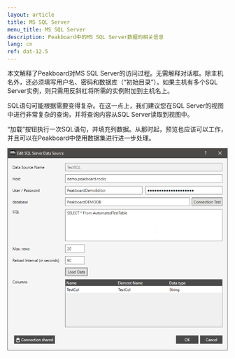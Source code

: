 ```yaml
---
layout: article
title: MS SQL Server
menu_title: MS SQL Server
description: Peakboard中的MS SQL Server数据的相关信息
lang: cn
ref: dat-12.5
---
```

本文解释了Peakboard对MS SQL Server的访问过程。无需解释对话框。除主机名外，还必须填写用户名、密码和数据库（“初始目录”）。如果主机有多个SQL Server实例，则只需用反斜杠将所需的实例附加到主机名上。

SQL语句可能根据需要变得复杂。在这一点上，我们建议您在SQL Server的视图中进行非常复杂的查询，并将查询内容从SQL Server读取到视图中。

“加载”按钮执行一次SQL语句，并填充列数据。从那时起，预览也应该可以工作，并且可以在Peakboard中使用数据集进行进一步处理。

![Add SQL Server Data](/assets/images/data-sources/ms-sql/add-sql-server-data.png)
